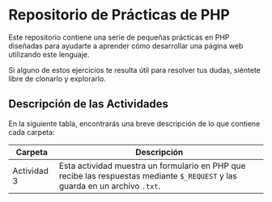 # Repositorio de Prácticas de PHP

Este repositorio contiene una serie de pequeñas prácticas en PHP diseñadas para ayudarte a aprender cómo desarrollar una página web utilizando este lenguaje.

Si alguno de estos ejercicios te resulta útil para resolver tus dudas, siéntete libre de clonarlo y explorarlo.

## Descripción de las Actividades

En la siguiente tabla, encontrarás una breve descripción de lo que contiene cada carpeta:

| Carpeta        | Descripción                                                                                   |
|----------------|-----------------------------------------------------------------------------------------------|
| Actividad 3    | Esta actividad muestra un formulario en PHP que recibe las respuestas mediante `$_REQUEST` y las guarda en un archivo `.txt`. |
